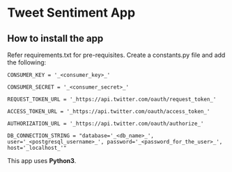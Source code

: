 # Tweet Sentiment App

## How to install the app
Refer requirements.txt for pre-requisites.
Create a constants.py file and add the following:

```
CONSUMER_KEY = '_<consumer_key>_'

CONSUMER_SECRET = '_<consumer_secret>_'

REQUEST_TOKEN_URL = '_https://api.twitter.com/oauth/request_token_'

ACCESS_TOKEN_URL = '_https://api.twitter.com/oauth/access_token_'

AUTHORIZATION_URL = '_https://api.twitter.com/oauth/authorize_'

DB_CONNECTION_STRING = "database='_<db_name>_', user='_<postgresql_username>_', password='_<password_for_the_user>_', host='_localhost_'"

```

This app uses **Python3**.
